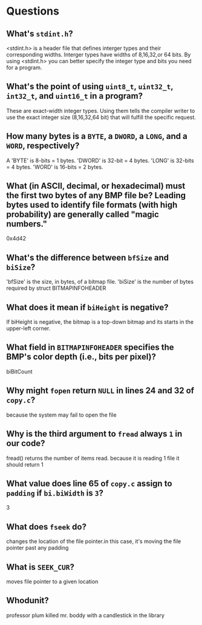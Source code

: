 # Questions

## What's `stdint.h`?

<stdint.h> is a header file that defines interger types and their corresponding widths. Interger types have widths of 8,16,32,or 64 bits.
By using <stdint.h> you can better specify the integer type and bits you need for a program.

## What's the point of using `uint8_t`, `uint32_t`, `int32_t`, and `uint16_t` in a program?

These are exact-width integer types. Using them tells the compiler writer to use the exact integer size (8,16,32,64 bit) that will fulfill the specific request.

## How many bytes is a `BYTE`, a `DWORD`, a `LONG`, and a `WORD`, respectively?

A 'BYTE' is 8-bits = 1 bytes. 'DWORD' is 32-bit = 4 bytes. 'LONG' is 32-bits = 4 bytes. 'WORD' is 16-bits = 2 bytes.

## What (in ASCII, decimal, or hexadecimal) must the first two bytes of any BMP file be? Leading bytes used to identify file formats (with high probability) are generally called "magic numbers."

0x4d42

## What's the difference between `bfSize` and `biSize`?

'bfSize' is the size, in bytes, of a bitmap file. 'biSize' is the number of bytes required by struct BITMAPINFOHEADER

## What does it mean if `biHeight` is negative?

If biHeight is negative, the bitmap is a top-down bitmap and its starts in the upper-left corner.

## What field in `BITMAPINFOHEADER` specifies the BMP's color depth (i.e., bits per pixel)?

biBitCount

## Why might `fopen` return `NULL` in lines 24 and 32 of `copy.c`?

because the system may fail to open the file

## Why is the third argument to `fread` always `1` in our code?

fread() returns the number of items read. because it is reading 1 file it should return 1

## What value does line 65 of `copy.c` assign to `padding` if `bi.biWidth` is `3`?

3

## What does `fseek` do?

changes the location of the file pointer.in this case, it's moving the file pointer past any padding

## What is `SEEK_CUR`?

moves file pointer to a given location

## Whodunit?

professor plum killed mr. boddy with a candlestick in the library

